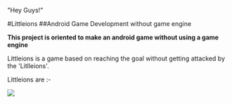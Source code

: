 "Hey Guys!"

#Littleions
##Android Game Development without game engine

**This project is oriented to make an android game without using a game engine**

Littleions is a game based on reaching the goal without getting attacked by the 'Litlleions'.

Littleions are :-

<img src="https://raw.github.com/Melvinodsa/Littleions/master/res/drawable/monsters.png">
